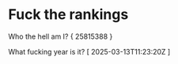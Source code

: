# Fuck the rankings

Who the hell am I?
{ 25815388 }

What fucking year is it?
[ 2025-03-13T11:23:20Z ]
